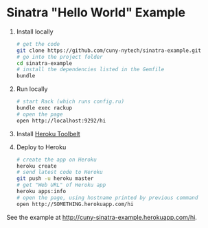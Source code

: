 # Sinatra "Hello World" Example

1. Install locally

    ```bash
    # get the code
    git clone https://github.com/cuny-nytech/sinatra-example.git
    # go into the project folder
    cd sinatra-example
    # install the dependencies listed in the Gemfile
    bundle
    ```

1. Run locally

    ```bash
    # start Rack (which runs config.ru)
    bundle exec rackup
    # open the page
    open http://localhost:9292/hi
    ```

1. Install [Heroku Toolbelt](https://toolbelt.heroku.com/)
1. Deploy to Heroku

    ```bash
    # create the app on Heroku
    heroku create
    # send latest code to Heroku
    git push -u heroku master
    # get "Web URL" of Heroku app
    heroku apps:info
    # open the page, using hostname printed by previous command
    open http://SOMETHING.herokuapp.com/hi
    ```

See the example at http://cuny-sinatra-example.herokuapp.com/hi.
